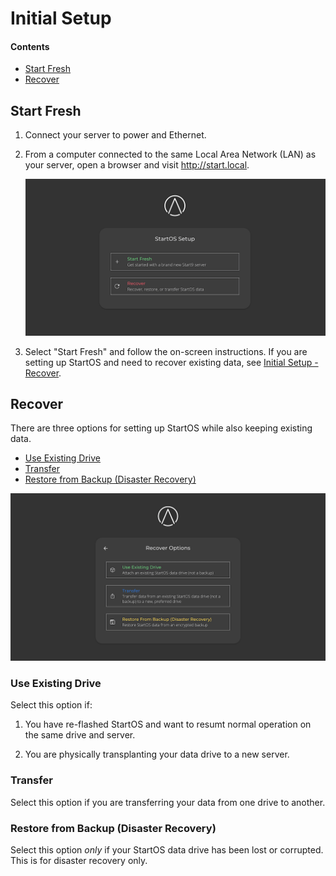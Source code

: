 # Initial Setup

#### Contents

- [Start Fresh](#start-fresh)
- [Recover](#recover)

## Start Fresh

1. Connect your server to power and Ethernet.

1. From a computer connected to the same Local Area Network (LAN) as your server, open a browser and visit <a href="http://start.local" target="_blank">http://start.local</a>.

   ![Setup](./assets/setup.png)

1. Select "Start Fresh" and follow the on-screen instructions. If you are setting up StartOS and need to recover existing data, see [Initial Setup - Recover](./recover.md).

## Recover

There are three options for setting up StartOS while also keeping existing data.

- [Use Existing Drive](#use-existing-drive)
- [Transfer](#transfer)
- [Restore from Backup (Disaster Recovery)](#restore-from-backup-disaster-recovery)

![Setup](./assets/setup-recover.png)

### Use Existing Drive

Select this option if:

1. You have re-flashed StartOS and want to resumt normal operation on the same drive and server.

1. You are physically transplanting your data drive to a new server.

### Transfer

Select this option if you are transferring your data from one drive to another.

### Restore from Backup (Disaster Recovery)

Select this option _only_ if your StartOS data drive has been lost or corrupted. This is for disaster recovery only.
